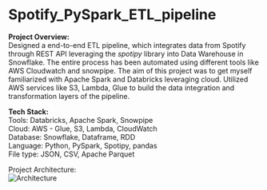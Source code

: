 # Spotify_PySpark_ETL_pipeline

<strong>Project Overview:</strong> <br>
Designed a end-to-end ETL pipeline, which integrates data from Spotify through REST API leveraging the <i>spotipy</i> library into Data Warehouse in Snowflake. The entire process has been automated using different tools like AWS Cloudwatch and snowpipe. The aim of this project was to get myself familiarized with Apache Spark and Databricks leveraging cloud. Utilized AWS services like S3, Lambda, Glue to build the data integration and transformation layers of the pipeline. 

<strong>Tech Stack:</strong> <br>
Tools: Databricks, Apache Spark, Snowpipe<br>
Cloud: AWS - Glue, S3, Lambda, CloudWatch<br>
Database: Snowflake, Dataframe, RDD<br>
Language: Python, PySpark, Spotipy, pandas<br>
File type: JSON, CSV, Apache Parquet

Project Architecture:<br>
![Architecture](https://github.com/ShwetSaoji/Spotify_PySpark_ETL_pipeline/assets/112597837/04e90221-edc2-4716-9b27-9d124fc84c76)


